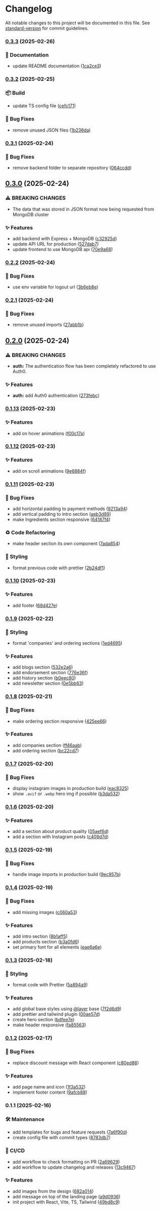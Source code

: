 # Changelog

All notable changes to this project will be documented in this file. See [standard-version](https://github.com/conventional-changelog/standard-version) for commit guidelines.

### [0.3.3](https://github.com/OleksandrZadvornyi/kal-hans-landing/compare/v0.3.2...v0.3.3) (2025-02-26)


### 📝 Documentation

* update README documentation ([1ca2ce3](https://github.com/OleksandrZadvornyi/kal-hans-landing/commit/1ca2ce3a456e72067f979671938af7ee85f7535d))

### [0.3.2](https://github.com/OleksandrZadvornyi/kal-hans-landing/compare/v0.3.1...v0.3.2) (2025-02-25)


### 📦 Build

* update TS config file ([cefc171](https://github.com/OleksandrZadvornyi/kal-hans-landing/commit/cefc1715bfb7ccbdd02963938e2ca2e5d76d0080))


### 🐛 Bug Fixes

* remove unused JSON files ([1b236da](https://github.com/OleksandrZadvornyi/kal-hans-landing/commit/1b236da3e243a70b6ae95e8e5845916bf6a3bf29))

### [0.3.1](https://github.com/OleksandrZadvornyi/kal-hans-landing/compare/v0.3.0...v0.3.1) (2025-02-24)


### 🐛 Bug Fixes

* remove backend folder to separate repository ([064ccdd](https://github.com/OleksandrZadvornyi/kal-hans-landing/commit/064ccdd70f33a32fe0fb40ecb9fb4b26092b771b))

## [0.3.0](https://github.com/OleksandrZadvornyi/kal-hans-landing/compare/v0.2.2...v0.3.0) (2025-02-24)


### ⚠ BREAKING CHANGES

* The data that was stored in JSON format now being requested from MongoDB cluster

### ✨ Features

* add backend with Express + MongoDB ([c32925d](https://github.com/OleksandrZadvornyi/kal-hans-landing/commit/c32925d2a953c7529fcd5cb4fe07abf487e30ec1))
* update API URL for production ([527dab7](https://github.com/OleksandrZadvornyi/kal-hans-landing/commit/527dab73cd31b73dec55c6f7eb4467151dcc99d3))
* update frontend to use MongoDB api ([70e9a68](https://github.com/OleksandrZadvornyi/kal-hans-landing/commit/70e9a683b8075c77ffefe97268aba6dfade81229))

### [0.2.2](https://github.com/OleksandrZadvornyi/kal-hans-landing/compare/v0.2.1...v0.2.2) (2025-02-24)


### 🐛 Bug Fixes

* use env variable for logout url ([3b6eb8e](https://github.com/OleksandrZadvornyi/kal-hans-landing/commit/3b6eb8ed062911ab9f4af0ed320d6cbb15578f1b))

### [0.2.1](https://github.com/OleksandrZadvornyi/kal-hans-landing/compare/v0.2.0...v0.2.1) (2025-02-24)


### 🐛 Bug Fixes

* remove unused imports ([27abb1b](https://github.com/OleksandrZadvornyi/kal-hans-landing/commit/27abb1bf3de96c607d64ac6b02008873ea7f39c0))

## [0.2.0](https://github.com/OleksandrZadvornyi/kal-hans-landing/compare/v0.1.13...v0.2.0) (2025-02-24)


### ⚠ BREAKING CHANGES

* **auth:** The authentication flow has been completely refactored to use Auth0.

### ✨ Features

* **auth:** add Auth0 authentication ([273febc](https://github.com/OleksandrZadvornyi/kal-hans-landing/commit/273febc246d1a3070413101e5e93672d623a6989))

### [0.1.13](https://github.com/OleksandrZadvornyi/kal-hans-landing/compare/v0.1.12...v0.1.13) (2025-02-23)


### ✨ Features

* add on hover animations ([f00c17a](https://github.com/OleksandrZadvornyi/kal-hans-landing/commit/f00c17a56230d0553ddd39c8e03966f8f1480711))

### [0.1.12](https://github.com/OleksandrZadvornyi/kal-hans-landing/compare/v0.1.11...v0.1.12) (2025-02-23)


### ✨ Features

* add on scroll animations ([9e6884f](https://github.com/OleksandrZadvornyi/kal-hans-landing/commit/9e6884f7e8034dae7d6de81c4c4664087382db3d))

### [0.1.11](https://github.com/OleksandrZadvornyi/kal-hans-landing/compare/v0.1.10...v0.1.11) (2025-02-23)


### 🐛 Bug Fixes

* add horizontal padding to payment methods ([9213a94](https://github.com/OleksandrZadvornyi/kal-hans-landing/commit/9213a94b3443d74d7752d570c01b316a9f4b9b27))
* add vertical padding to intro section ([aeb3d89](https://github.com/OleksandrZadvornyi/kal-hans-landing/commit/aeb3d898c2e6ac637594216dfe521a485db7ae2e))
* make Ingredients section responsive ([64187f4](https://github.com/OleksandrZadvornyi/kal-hans-landing/commit/64187f49d9afabb7951f15208d4be85c236c8c8d))


### ♻️ Code Refactoring

* make header section its own component ([7ada854](https://github.com/OleksandrZadvornyi/kal-hans-landing/commit/7ada854230d32307cdcd8bfa6b6ecfbd8a023ca5))


### 💄 Styling

* format previous code with prettier ([2b24df1](https://github.com/OleksandrZadvornyi/kal-hans-landing/commit/2b24df1c9f9f80787b125f41cef78e9e697ca799))

### [0.1.10](https://github.com/OleksandrZadvornyi/kal-hans-landing/compare/v0.1.9...v0.1.10) (2025-02-23)


### ✨ Features

* add footer ([68d427e](https://github.com/OleksandrZadvornyi/kal-hans-landing/commit/68d427ea5879b54829303b9fcc1a4f24e12df30f))

### [0.1.9](https://github.com/OleksandrZadvornyi/kal-hans-landing/compare/v0.1.8...v0.1.9) (2025-02-22)


### 💄 Styling

* format 'companies' and ordering sections ([1ed4695](https://github.com/OleksandrZadvornyi/kal-hans-landing/commit/1ed46959f70652ce75fb5873106049ec339467df))


### ✨ Features

* add blogs section ([532e2a6](https://github.com/OleksandrZadvornyi/kal-hans-landing/commit/532e2a659ab68ed8f7d1a5607dca752a0a2e538a))
* add endorsement section ([776e36f](https://github.com/OleksandrZadvornyi/kal-hans-landing/commit/776e36f8e7ebf06ecfc0d65e7854bee0b8ada0d5))
* add history section ([b0eec80](https://github.com/OleksandrZadvornyi/kal-hans-landing/commit/b0eec807d69b2c16d04d3b3d2e536f44922ab87f))
* add newsletter section ([0e5bb63](https://github.com/OleksandrZadvornyi/kal-hans-landing/commit/0e5bb63d4ab77751bd06ccd83fac33e9a1a6d469))

### [0.1.8](https://github.com/OleksandrZadvornyi/kal-hans-landing/compare/v0.1.7...v0.1.8) (2025-02-21)


### 🐛 Bug Fixes

* make ordering section responsive ([425ee66](https://github.com/OleksandrZadvornyi/kal-hans-landing/commit/425ee664b7e855151f2ffe5f49bf5e8c339af65f))


### ✨ Features

* add companies section ([ff46aab](https://github.com/OleksandrZadvornyi/kal-hans-landing/commit/ff46aab14b7721d019734f7b184a26eb68583d4e))
* add ordering section ([bc22cd7](https://github.com/OleksandrZadvornyi/kal-hans-landing/commit/bc22cd72b01e0eb50ceab9214f6e78c8c7e67a8a))

### [0.1.7](https://github.com/OleksandrZadvornyi/kal-hans-landing/compare/v0.1.6...v0.1.7) (2025-02-20)


### 🐛 Bug Fixes

* display instagram images in production build ([eac8325](https://github.com/OleksandrZadvornyi/kal-hans-landing/commit/eac832513bad37b8fe061172ae82fe85c3c262ff))
* show `.avif` or `.webp` hero img if possible ([b3da532](https://github.com/OleksandrZadvornyi/kal-hans-landing/commit/b3da532dc108f8ebfa58cf74430673e0d715e107))

### [0.1.6](https://github.com/OleksandrZadvornyi/kal-hans-landing/compare/v0.1.5...v0.1.6) (2025-02-20)


### ✨ Features

* add a section about product quality ([05aef6d](https://github.com/OleksandrZadvornyi/kal-hans-landing/commit/05aef6d59e434d3bd44b1b01a13ef5df9391a23c))
* add a section with Instagram posts ([c409d7d](https://github.com/OleksandrZadvornyi/kal-hans-landing/commit/c409d7dd9f0311ab47254edb7a46cac567adbc41))

### [0.1.5](https://github.com/OleksandrZadvornyi/kal-hans-landing/compare/v0.1.4...v0.1.5) (2025-02-19)


### 🐛 Bug Fixes

* handle image imports in production build ([9ec957b](https://github.com/OleksandrZadvornyi/kal-hans-landing/commit/9ec957b3c72f6d063876438f71348a6da05b897d))

### [0.1.4](https://github.com/OleksandrZadvornyi/kal-hans-landing/compare/v0.1.3...v0.1.4) (2025-02-19)


### 🐛 Bug Fixes

* add missing images ([c060a53](https://github.com/OleksandrZadvornyi/kal-hans-landing/commit/c060a53ce5ef904974343430dce098da4092a0c5))


### ✨ Features

* add intro section ([8b1aff5](https://github.com/OleksandrZadvornyi/kal-hans-landing/commit/8b1aff5e0cc5b2f8e2472cbb8b04348654692081))
* add products section ([b3a0fd6](https://github.com/OleksandrZadvornyi/kal-hans-landing/commit/b3a0fd6f47ef386ce5563937f27d415ed923efb2))
* set primary font for all elements ([eae6a6e](https://github.com/OleksandrZadvornyi/kal-hans-landing/commit/eae6a6e9dbc450248dad46c5cbfb251bde076df7))

### [0.1.3](https://github.com/OleksandrZadvornyi/kal-hans-landing/compare/v0.1.2...v0.1.3) (2025-02-18)


### 💄 Styling

* format code with Prettier ([5a894a9](https://github.com/OleksandrZadvornyi/kal-hans-landing/commit/5a894a93fb365cd310d27182b1a501f34a2b8d33))


### ✨ Features

* add global base styles using [@layer](https://github.com/layer) base ([7f2d6d9](https://github.com/OleksandrZadvornyi/kal-hans-landing/commit/7f2d6d907ce364e8c2f6149085379ae3392f8d99))
* add prettier and tailwind plugin ([00ae57d](https://github.com/OleksandrZadvornyi/kal-hans-landing/commit/00ae57dcaff1fe7b57d5d0f3bcf706b31cf98547))
* create hero section ([bdfee7e](https://github.com/OleksandrZadvornyi/kal-hans-landing/commit/bdfee7e345e3af32fd8ae2712bf3bbfd90d58bc8))
* make header responsive ([fa85563](https://github.com/OleksandrZadvornyi/kal-hans-landing/commit/fa85563acbe83e48d2889d395eae25d83d1a053b))

### [0.1.2](https://github.com/OleksandrZadvornyi/kal-hans-landing/compare/v0.1.1...v0.1.2) (2025-02-17)


### 🐛 Bug Fixes

* replace discount message with React component ([c80ed88](https://github.com/OleksandrZadvornyi/kal-hans-landing/commit/c80ed8801126532ead5c0f97c2ab207baa1bbd83))


### ✨ Features

* add page name and icon ([1f3a532](https://github.com/OleksandrZadvornyi/kal-hans-landing/commit/1f3a532969c50d8d27ca2e04ddda117ac2190bde))
* implement footer content ([9afcb88](https://github.com/OleksandrZadvornyi/kal-hans-landing/commit/9afcb887a15b2e7df07414379b6d1670dedc3b20))

### 0.1.1 (2025-02-16)


### 🛠 Maintenance

* add templates for bugs and feature requests ([7a6f90d](https://github.com/OleksandrZadvornyi/kal-hans-landing/commit/7a6f90d07de7bb99841ab79ca45705fc4d812567))
* create config file with commit types ([8783db7](https://github.com/OleksandrZadvornyi/kal-hans-landing/commit/8783db7147f2e30fbc68006578f57c94f8e412c5))


### 👷 CI/CD

* add workflow to check formatting on PR ([2a69629](https://github.com/OleksandrZadvornyi/kal-hans-landing/commit/2a69629854e10cbd47b64c0cf7841a2c56a72cef))
* add workflow to update changelog and releases ([13c9467](https://github.com/OleksandrZadvornyi/kal-hans-landing/commit/13c946710dfefc1fa0865e9ae317a4acc183e749))


### ✨ Features

* add images from the design ([682a014](https://github.com/OleksandrZadvornyi/kal-hans-landing/commit/682a014267d0b6aa0849f24126fee59218fe4ae2))
* add message on top of the landing page ([a9d0936](https://github.com/OleksandrZadvornyi/kal-hans-landing/commit/a9d0936ec3aef27ebd816c9c2a1f15c47d76a8f3))
* init project with React, Vite, TS, Tailwind ([49bd8c9](https://github.com/OleksandrZadvornyi/kal-hans-landing/commit/49bd8c9a87886e0118aacb0b1937ea5138e0b91c))
